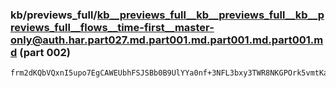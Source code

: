 ### kb/previews_full/kb__previews_full__kb__previews_full__kb__previews_full__flows__time-first__master-only@auth.har.part027.md.part001.md.part001.md.part001.md (part 002)

```md
frm2dKQbVQxnI5upo7EgCAWEUbhFSJSBb0B9UlYYa0nf+3NFL3bxy3TWR8NKGPOrk5vmtKaT5kyaCM7f6SRxiRDkCKbCXFiKeJEA6QRhffpTIRVaXBupt1+iTOo0Zb+qbIwFfim+dhB7itGYTMtGcq
```

```
